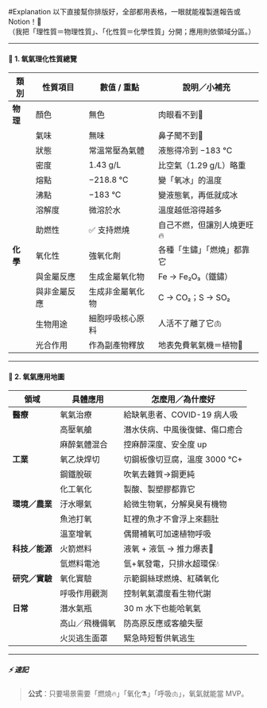 #Explanation 
以下直接幫你排版好，全部都用表格，一眼就能複製進報告或 Notion！🫶  
（我把「理性質＝物理性質」、「化性質＝化學性質」分開；應用則依領域分區。）

---

#### 📑 1. 氧氣理化性質總覽

| 類別     | 性質項目   | 數值 / 重點   | 說明／小補充          |
| ------ | ------ | --------- | --------------- |
| **物理** | 顏色     | 無色        | 肉眼看不到👀         |
|        | 氣味     | 無味        | 鼻子聞不到👃         |
|        | 狀態     | 常溫常壓為氣體   | 液態得冷到 −183 °C   |
|        | 密度     | 1.43 g/L  | 比空氣（1.29 g/L）略重 |
|        | 熔點     | −218.8 °C | 變「氧冰」的溫度        |
|        | 沸點     | −183 °C   | 變液態氧，再低就成冰      |
|        | 溶解度    | 微溶於水      | 溫度越低溶得越多        |
|        | 助燃性    | ✅ 支持燃燒    | 自己不燃，但讓別人燒更旺🔥  |
| **化學** | 氧化性    | 強氧化劑      | 各種「生鏽」「燃燒」都靠它   |
|        | 與金屬反應  | 生成金屬氧化物   | Fe → Fe₂O₃（鐵鏽）  |
|        | 與非金屬反應 | 生成非金屬氧化物  | C → CO₂；S → SO₂ |
|        | 生物用途   | 細胞呼吸核心原料  | 人活不了離了它🫁       |
|        | 光合作用   | 作為副產物釋放   | 地表免費氧氣機＝植物🌱    |

---

#### 🚀 2. 氧氣應用地圖

| 領域        | 具體應用    | 怎麼用／為什麼好            |
| --------- | ------- | ------------------- |
| **醫療**    | 氧氣治療    | 給缺氧患者、COVID-19 病人吸  |
|           | 高壓氧艙    | 潛水伕病、中風後復健、傷口癒合     |
|           | 麻醉氣體混合  | 控麻醉深度、安全度 up        |
| **工業**    | 氧乙炔焊切   | 切鋼板像切豆腐，溫度 3000 °C+ |
|           | 鋼鐵脫碳    | 吹氧去雜質→鋼更純           |
|           | 化工氧化    | 製酸、製塑膠都靠它           |
| **環境／農業** | 汙水曝氣    | 給微生物氧，分解臭臭有機物       |
|           | 魚池打氧    | 缸裡的魚才不會浮上來翻肚        |
|           | 溫室增氧    | 偶爾補氧可加速植物呼吸         |
| **科技／能源** | 火箭燃料    | 液氧 + 液氫 → 推力爆表🚀    |
|           | 氫燃料電池   | 氫+氧發電，只排水超環保💧      |
| **研究／實驗** | 氧化實驗    | 示範鋼絲球燃燒、紅磷氧化        |
|           | 呼吸作用觀測  | 控制氧氣濃度看生物代謝         |
| **日常**    | 潛水氣瓶    | 30 m 水下也能哈氧氣        |
|           | 高山／飛機備氧 | 防高原反應或客艙失壓          |
|           | 火災逃生面罩  | 緊急時短暫供氧逃生           |

---

##### ⚡ 速記

> **公式**：只要場景需要「燃燒🔥」「氧化⚗️」「呼吸🫁」，氧氣就能當 MVP。